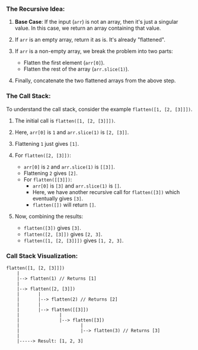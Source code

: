 
### The Recursive Idea:

1. **Base Case**: If the input (`arr`) is not an array, then it's just a singular value. In this case, we return an array containing that value.
2. If `arr` is an empty array, return it as is. It's already "flattened".
3. If `arr` is a non-empty array, we break the problem into two parts:
   - Flatten the first element (`arr[0]`).
   - Flatten the rest of the array (`arr.slice(1)`).

4. Finally, concatenate the two flattened arrays from the above step.

### The Call Stack:

To understand the call stack, consider the example `flatten([1, [2, [3]]])`.

1. The initial call is `flatten([1, [2, [3]]])`.

2. Here, `arr[0]` is `1` and `arr.slice(1)` is `[2, [3]]`.

3. Flattening `1` just gives `[1]`.

4. For `flatten([2, [3]])`:
   - `arr[0]` is `2` and `arr.slice(1)` is `[[3]]`.
   - Flattening `2` gives `[2]`.
   - For `flatten([[3]])`:
     - `arr[0]` is `[3]` and `arr.slice(1)` is `[]`.
     - Here, we have another recursive call for `flatten([3])` which eventually gives `[3]`.
     - `flatten([])` will return `[]`.

5. Now, combining the results:
   - `flatten([3])` gives `[3]`.
   - `flatten([2, [3]])` gives `[2, 3]`.
   - `flatten([1, [2, [3]]])` gives `[1, 2, 3]`.

### Call Stack Visualization:

```
flatten([1, [2, [3]]])
    |
    |--> flatten(1) // Returns [1]
    |
    |--> flatten([2, [3]])
    |       |
    |       |--> flatten(2) // Returns [2]
    |       |
    |       |--> flatten([[3]])
    |               |
    |               |--> flatten([3])
    |                       |
    |                       |--> flatten(3) // Returns [3]
    |
    |-----> Result: [1, 2, 3]
```
